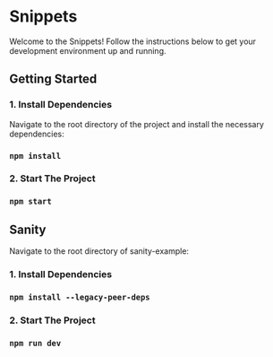 # Snippets

Welcome to the Snippets! Follow the instructions below to get your development environment up and running.

## Getting Started

### 1. Install Dependencies

Navigate to the root directory of the project and install the necessary dependencies:

### `npm install`

### 2. Start The Project

### `npm start`

## Sanity

Navigate to the root directory of sanity-example:

### 1. Install Dependencies

### `npm install --legacy-peer-deps`

### 2. Start The Project

### `npm run dev`
